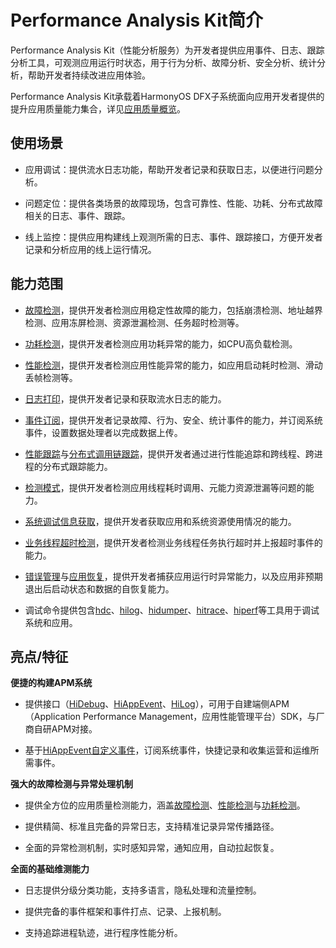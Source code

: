 # Performance Analysis Kit简介

<!--Kit: Performance Analysis Kit-->
<!--Subsystem: HiviewDFX-->
<!--Owner: @mzyan-->
<!--Designer: @liyueric-->
<!--Tester: @gcw_KuLfPSbe-->
<!--Adviser: @foryourself-->

Performance Analysis Kit（性能分析服务）为开发者提供应用事件、日志、跟踪分析工具，可观测应用运行时状态，用于行为分析、故障分析、安全分析、统计分析，帮助开发者持续改进应用体验。

Performance Analysis Kit承载着HarmonyOS DFX子系统面向应用开发者提供的提升应用质量能力集合，详见[应用质量概览](https://developer.huawei.com/consumer/cn/doc/best-practices/bpta-quality-overview)。

## 使用场景

- 应用调试：提供流水日志功能，帮助开发者记录和获取日志，以便进行问题分析。

- 问题定位：提供各类场景的故障现场，包含可靠性、性能、功耗、分布式故障相关的日志、事件、跟踪。

- 线上监控：提供应用构建线上观测所需的日志、事件、跟踪接口，方便开发者记录和分析应用的线上运行情况。


## 能力范围

- [故障检测](fault-detection-overview.md)，提供开发者检测应用稳定性故障的能力，包括崩溃检测、地址越界检测、应用冻屏检测、资源泄漏检测、任务超时检测等。

- [功耗检测](https://developer.huawei.com/consumer/cn/doc/harmonyos-guides/power-detection)，提供开发者检测应用功耗异常的能力，如CPU高负载检测。

- [性能检测](https://developer.huawei.com/consumer/cn/doc/harmonyos-guides/perf-detection)，提供开发者检测应用性能异常的能力，如应用启动耗时检测、滑动丢帧检测等。

- [日志打印](hilog-guidelines-arkts.md)，提供开发者记录和获取流水日志的能力。

- [事件订阅](hiappevent-intro.md)，提供开发者记录故障、行为、安全、统计事件的能力，并订阅系统事件，设置数据处理者以完成数据上传。

- [性能跟踪](hitracemeter-intro.md)与[分布式调用链跟踪](hitracechain-intro.md)，提供开发者通过进行性能追踪和跨线程、跨进程的分布式跟踪能力。

- [检测模式](hichecker-guidelines-arkts.md)，提供开发者检测应用线程耗时调用、元能力资源泄漏等问题的能力。

- [系统调试信息获取](hidebug-guidelines.md)，提供开发者获取应用和系统资源使用情况的能力。

- [业务线程超时检测](hicollie-guidelines-ndk.md)，提供开发者检测业务线程任务执行超时并上报超时事件的能力。

- [错误管理](errormanager-guidelines.md)与[应用恢复](apprecovery-guidelines.md)，提供开发者捕获应用运行时异常能力，以及应用非预期退出后启动状态和数据的自恢复能力。

- 调试命令提供包含[hdc](hdc.md)、[hilog](hilog.md)、[hidumper](hidumper.md)、[hitrace](hitrace.md)、[hiperf](hiperf.md)等工具用于调试系统和应用。


## 亮点/特征

**便捷的构建APM系统**

- 提供接口（[HiDebug](hidebug-guidelines.md)、[HiAppEvent](hiappevent-intro.md)、[HiLog](hilog-guidelines-arkts.md)），可用于自建端侧APM（Application Performance Management，应用性能管理平台）SDK，与厂商自研APM对接。

- 基于[HiAppEvent自定义事件](event-subscription-overview.md#应用事件)，订阅系统事件，快捷记录和收集运营和运维所需事件。

**强大的故障检测与异常处理机制**

- 提供全方位的应用质量检测能力，涵盖[故障检测](fault-detection-overview.md)、[性能检测](https://developer.huawei.com/consumer/cn/doc/harmonyos-guides/perf-detection)与[功耗检测](https://developer.huawei.com/consumer/cn/doc/harmonyos-guides/power-analysis)。

- 提供精简、标准且完备的异常日志，支持精准记录异常传播路径。

- 全面的异常检测机制，实时感知异常，通知应用，自动拉起恢复。

**全面的基础维测能力**

- 日志提供分级分类功能，支持多语言，隐私处理和流量控制。

- 提供完备的事件框架和事件打点、记录、上报机制。

- 支持追踪进程轨迹，进行程序性能分析。
